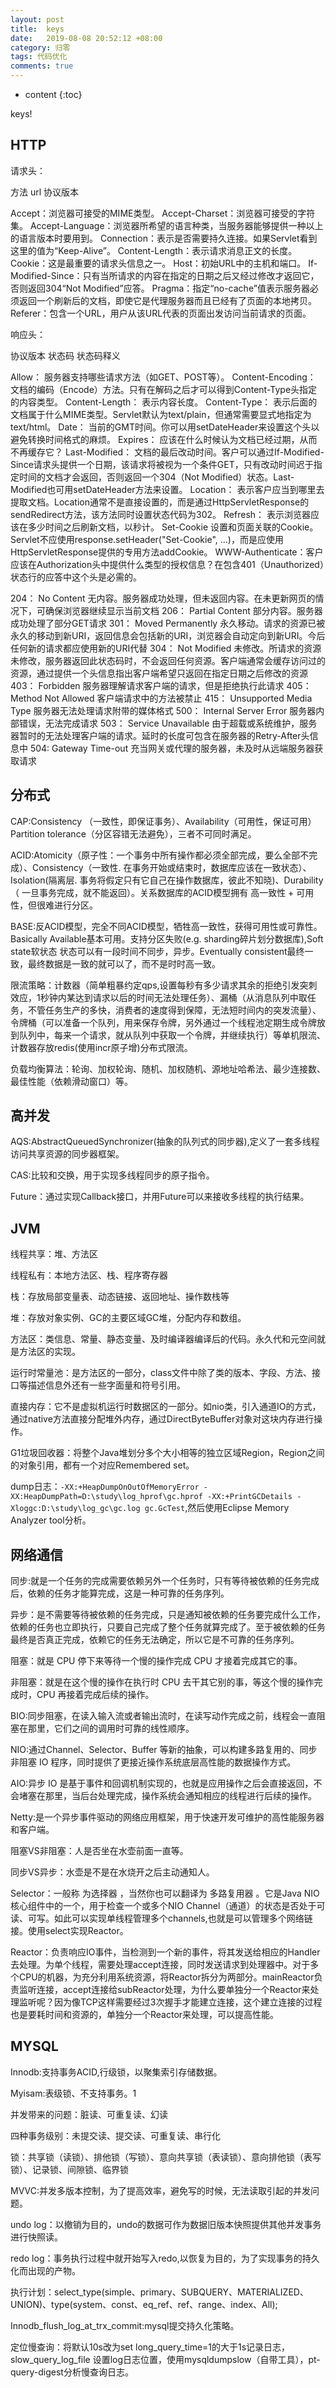 ```yaml
---
layout: post
title:  keys
date:   2019-08-08 20:52:12 +08:00
category: 归零
tags: 代码优化
comments: true
---
```


* content
{:toc}


keys!










## HTTP

请求头：

方法 url 协议版本

Accept：浏览器可接受的MIME类型。
Accept-Charset：浏览器可接受的字符集。
Accept-Language：浏览器所希望的语言种类，当服务器能够提供一种以上的语言版本时要用到。
Connection：表示是否需要持久连接。如果Servlet看到这里的值为“Keep-Alive”。
Content-Length：表示请求消息正文的长度。
Cookie：这是最重要的请求头信息之一。
Host：初始URL中的主机和端口。
If-Modified-Since：只有当所请求的内容在指定的日期之后又经过修改才返回它，否则返回304“Not Modified”应答。
Pragma：指定“no-cache”值表示服务器必须返回一个刷新后的文档，即使它是代理服务器而且已经有了页面的本地拷贝。
Referer：包含一个URL，用户从该URL代表的页面出发访问当前请求的页面。

响应头：

协议版本 状态码 状态码释义

Allow： 服务器支持哪些请求方法（如GET、POST等）。
Content-Encoding： 文档的编码（Encode）方法。只有在解码之后才可以得到Content-Type头指定的内容类型。
Content-Length： 表示内容长度。
Content-Type： 表示后面的文档属于什么MIME类型。Servlet默认为text/plain，但通常需要显式地指定为text/html。
Date： 当前的GMT时间。你可以用setDateHeader来设置这个头以避免转换时间格式的麻烦。
Expires： 应该在什么时候认为文档已经过期，从而不再缓存它？
Last-Modified： 文档的最后改动时间。客户可以通过If-Modified-Since请求头提供一个日期，该请求将被视为一个条件GET，只有改动时间迟于指定时间的文档才会返回，否则返回一个304（Not Modified）状态。Last-Modified也可用setDateHeader方法来设置。
Location： 表示客户应当到哪里去提取文档。Location通常不是直接设置的，而是通过HttpServletResponse的sendRedirect方法，该方法同时设置状态代码为302。
Refresh： 表示浏览器应该在多少时间之后刷新文档，以秒计。
Set-Cookie 设置和页面关联的Cookie。Servlet不应使用response.setHeader("Set-Cookie", ...)，而是应使用HttpServletResponse提供的专用方法addCookie。
WWW-Authenticate：客户应该在Authorization头中提供什么类型的授权信息？在包含401（Unauthorized）状态行的应答中这个头是必需的。


204：	No Content	无内容。服务器成功处理，但未返回内容。在未更新网页的情况下，可确保浏览器继续显示当前文档
206：	Partial Content	部分内容。服务器成功处理了部分GET请求
301：	Moved Permanently	永久移动。请求的资源已被永久的移动到新URI，返回信息会包括新的URI，浏览器会自动定向到新URI。今后任何新的请求都应使用新的URI代替
304：	Not Modified	未修改。所请求的资源未修改，服务器返回此状态码时，不会返回任何资源。客户端通常会缓存访问过的资源，通过提供一个头信息指出客户端希望只返回在指定日期之后修改的资源
403：	Forbidden	服务器理解请求客户端的请求，但是拒绝执行此请求
405：	Method Not Allowed	客户端请求中的方法被禁止
415：	Unsupported Media Type	服务器无法处理请求附带的媒体格式
500：	Internal Server Error	服务器内部错误，无法完成请求
503：	Service Unavailable	由于超载或系统维护，服务器暂时的无法处理客户端的请求。延时的长度可包含在服务器的Retry-After头信息中
504:	Gateway Time-out	充当网关或代理的服务器，未及时从远端服务器获取请求

## 分布式

CAP:Consistency （一致性，即保证事务）、Availability（可用性，保证可用）Partition tolerance（分区容错无法避免），三者不可同时满足。

ACID:Atomicity（原子性：一个事务中所有操作都必须全部完成，要么全部不完成）、Consistency（一致性. 在事务开始或结束时，数据库应该在一致状态）、Isolation(隔离层. 事务将假定只有它自己在操作数据库，彼此不知晓)、Durability（ 一旦事务完成，就不能返回）。关系数据库的ACID模型拥有 高一致性 + 可用性，但很难进行分区。

BASE:反ACID模型，完全不同ACID模型，牺牲高一致性，获得可用性或可靠性。Basically Available基本可用。支持分区失败(e.g. sharding碎片划分数据库),Soft state软状态 状态可以有一段时间不同步，异步。Eventually consistent最终一致，最终数据是一致的就可以了，而不是时时高一致。

限流策略：计数器（简单粗暴约定qps,设置每秒有多少请求其余的拒绝引发突刺效应，1秒钟内某达到请求以后的时间无法处理任务）、漏桶（从消息队列中取任务，不管任务生产的多快，消费者的速度得到保障，无法短时间内的突发流量）、令牌桶（可以准备一个队列，用来保存令牌，另外通过一个线程池定期生成令牌放到队列中，每来一个请求，就从队列中获取一个令牌，并继续执行）等单机限流、计数器存放redis(使用incr原子增)分布式限流。

负载均衡算法：轮询、加权轮询、随机、加权随机、源地址哈希法、最少连接数、最佳性能（依赖滑动窗口）等。

## 高并发

AQS:AbstractQueuedSynchronizer(抽象的队列式的同步器),定义了一套多线程访问共享资源的同步器框架。

CAS:比较和交换，用于实现多线程同步的原子指令。

Future：通过实现Callback接口，并用Future可以来接收多线程的执行结果。

## JVM

线程共享：堆、方法区

线程私有：本地方法区、栈、程序寄存器

栈：存放局部变量表、动态链接、返回地址、操作数栈等

堆：存放对象实例、GC的主要区域GC堆，分配内存和数组。

方法区：类信息、常量、静态变量、及时编译器编译后的代码。永久代和元空间就是方法区的实现。

运行时常量池：是方法区的一部分，class文件中除了类的版本、字段、方法、接口等描述信息外还有一些字面量和符号引用。

直接内存：它不是虚拟机运行时数据区的一部分。如nio类，引入通道IO的方式，通过native方法直接分配堆外内存，通过DirectByteBuffer对象对这块内存进行操作。

G1垃圾回收器：将整个Java堆划分多个大小相等的独立区域Region，Region之间的对象引用，都有一个对应Remembered set。

dump日志：`-XX:+HeapDumpOnOutOfMemoryError -XX:HeapDumpPath=D:\study\log_hprof\gc.hprof -XX:+PrintGCDetails -Xloggc:D:\study\log_gc\gc.log gc.GcTest`,然后使用Eclipse Memory Analyzer tool分析。

## 网络通信

同步:就是一个任务的完成需要依赖另外一个任务时，只有等待被依赖的任务完成后，依赖的任务才能算完成，这是一种可靠的任务序列。

异步：是不需要等待被依赖的任务完成，只是通知被依赖的任务要完成什么工作，依赖的任务也立即执行，只要自己完成了整个任务就算完成了。至于被依赖的任务最终是否真正完成，依赖它的任务无法确定，所以它是不可靠的任务序列。

阻塞：就是 CPU 停下来等待一个慢的操作完成 CPU 才接着完成其它的事。

非阻塞：就是在这个慢的操作在执行时 CPU 去干其它别的事，等这个慢的操作完成时，CPU 再接着完成后续的操作。

BIO:同步阻塞，在读入输入流或者输出流时，在读写动作完成之前，线程会一直阻塞在那里，它们之间的调用时可靠的线性顺序。

NIO:通过Channel、Selector、Buffer 等新的抽象，可以构建多路复用的、同步非阻塞 IO 程序，同时提供了更接近操作系统底层高性能的数据操作方式。

AIO:异步 IO 是基于事件和回调机制实现的，也就是应用操作之后会直接返回，不会堵塞在那里，当后台处理完成，操作系统会通知相应的线程进行后续的操作。

Netty:是一个异步事件驱动的网络应用框架，用于快速开发可维护的高性能服务器和客户端。

阻塞VS非阻塞：人是否坐在水壶前面一直等。

同步VS异步：水壶是不是在水烧开之后主动通知人。

Selector：一般称 为选择器 ，当然你也可以翻译为 多路复用器 。它是Java NIO核心组件中的一个，用于检查一个或多个NIO Channel（通道）的状态是否处于可读、可写。如此可以实现单线程管理多个channels,也就是可以管理多个网络链接。使用select实现Reactor。

Reactor：负责响应IO事件，当检测到一个新的事件，将其发送给相应的Handler去处理。为单个线程，需要处理accept连接，同时发送请求到处理器中。对于多个CPU的机器，为充分利用系统资源，将Reactor拆分为两部分。mainReactor负责监听连接，accept连接给subReactor处理，为什么要单独分一个Reactor来处理监听呢？因为像TCP这样需要经过3次握手才能建立连接，这个建立连接的过程也是要耗时间和资源的，单独分一个Reactor来处理，可以提高性能。

## MYSQL

Innodb:支持事务ACID,行级锁，以聚集索引存储数据。

Myisam:表级锁、不支持事务。1

并发带来的问题：脏读、可重复读、幻读

四种事务级别：未提交读、提交读、可重复读、串行化

锁：共享锁（读锁）、排他锁（写锁）、意向共享锁（表读锁）、意向排他锁（表写锁）、记录锁、间隙锁、临界锁

MVVC:并发多版本控制，为了提高效率，避免写的时候，无法读取引起的并发问题。

undo log：以撤销为目的，undo的数据可作为数据旧版本快照提供其他并发事务进行快照读。

redo log：事务执行过程中就开始写入redo,以恢复为目的，为了实现事务的持久化而出现的产物。

执行计划：select_type(simple、primary、SUBQUERY、MATERIALIZED、UNION)、type(system、const、eq_ref、ref、range、index、All);

Innodb_flush_log_at_trx_commit:mysql提交持久化策略。

定位慢查询：将默认10s改为set long_query_time=1的大于1s记录日志，slow_query_log_file 设置log日志位置，使用mysqldumpslow（自带工具），pt-query-digest分析慢查询日志。
